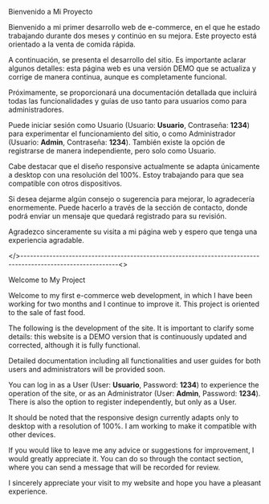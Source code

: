 Bienvenido a Mi Proyecto

Bienvenido a mi primer desarrollo web de e-commerce, en el que he estado trabajando durante dos meses y continúo en su mejora. 
Este proyecto está orientado a la venta de comida rápida.

A continuación, se presenta el desarrollo del sitio. Es importante aclarar algunos detalles: esta página web es una versión DEMO que se actualiza
y corrige de manera continua, aunque es completamente funcional.

Próximamente, se proporcionará una documentación detallada que incluirá todas las funcionalidades y guías de uso tanto para usuarios como para administradores.

Puede iniciar sesión como Usuario (Usuario: <b>Usuario</b>, Contraseña: <b>1234</b>) para experimentar el funcionamiento del sitio,
o como Administrador (Usuario: <b>Admin</b>, Contraseña: <b>1234</b>). También existe la opción de registrarse de manera independiente, pero solo como Usuario.

Cabe destacar que el diseño responsive actualmente se adapta únicamente a desktop con una resolución del 100%. 
Estoy trabajando para que sea compatible con otros dispositivos.

Si desea dejarme algún consejo o sugerencia para mejorar, lo agradecería enormemente. 
Puede hacerlo a través de la sección de contacto, donde podrá enviar un mensaje que quedará registrado para su revisión.

Agradezco sinceramente su visita a mi página web y espero que tenga una experiencia agradable.


</>------------------------------------------------------------------------------------------------------------<>    

Welcome to My Project
     
Welcome to my first e-commerce web development, in which I have been working for two months and I continue to improve it. 
This project is oriented to the sale of fast food.
      
The following is the development of the site. It is important to clarify some details: this website is a DEMO version that is continuously updated and corrected, 
although it is fully functional.
      
Detailed documentation including all functionalities and user guides for both users and administrators will be provided soon.
     
You can log in as a User (User: <b>Usuario</b>, Password: <b>1234</b>) to experience the operation of the site, 
or as an Administrator (User: <b>Admin</b>, Password: <b>1234</b>). There is also the option to register independently, but only as a User.  

It should be noted that the responsive design currently adapts only to desktop with a resolution of 100%. I am working to make it compatible with other devices.      
        
If you would like to leave me any advice or suggestions for improvement, I would greatly appreciate it. You can do so through the contact section, 
where you can send a message that will be recorded for review.    
       
I sincerely appreciate your visit to my website and hope you have a pleasant experience.
      

